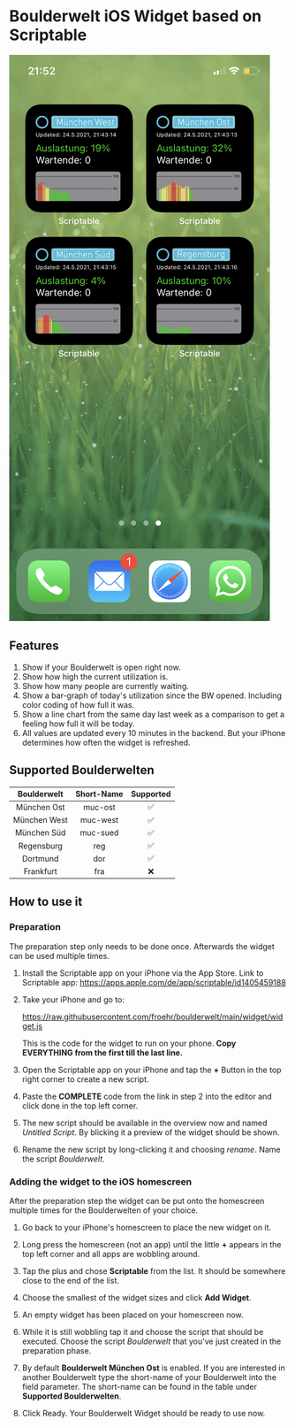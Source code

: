 # Boulderwelt iOS Widget based on Scriptable

![Sample image not found][logo]

[logo]: https://raw.githubusercontent.com/froehr/boulderwelt/main/docu/widget-sample.jpeg "Widget Sample"


## Features

1. Show if your Boulderwelt is open right now.
1. Show how high the current utilization is.
1. Show how many people are currently waiting.
1. Show a bar-graph of today's utilization since the BW opened. Including color coding of how full
   it was.
1. Show a line chart from the same day last week as a comparison to get a feeling how full it will
   be today.
1. All values are updated every 10 minutes in the backend. But your iPhone determines how often the
   widget is refreshed.

## Supported Boulderwelten

| Boulderwelt  | Short-Name | Supported |
| :----------: |:----------:| :--------:|
| München Ost  | muc-ost    | ✅        |
| München West | muc-west   | ✅        |
| München Süd  | muc-sued   | ✅        |
| Regensburg   | reg        | ✅        |
| Dortmund     | dor        | ✅        |
| Frankfurt    | fra        | ❌        |

## How to use it

### Preparation

The preparation step only needs to be done once. Afterwards the widget can be used multiple times.

1. Install the Scriptable app on your iPhone via the App Store. Link to Scriptable
   app: https://apps.apple.com/de/app/scriptable/id1405459188

1. Take your iPhone and go to:

   https://raw.githubusercontent.com/froehr/boulderwelt/main/widget/widget.js

   This is the code for the widget to run on your phone.
   **Copy EVERYTHING from the first till the last line.**

1. Open the Scriptable app on your iPhone and tap the **+** Button in the top right corner to create
   a new script.

1. Paste the **COMPLETE** code from the link in step 2 into the editor and click done in the top
   left corner.

1. The new script should be available in the overview now and named _Untitled Script_. By blicking
   it a preview of the widget should be shown.

1. Rename the new script by long-clicking it and choosing _rename_. Name the script _Boulderwelt_.

### Adding the widget to the iOS homescreen

After the preparation step the widget can be put onto the homescreen multiple times for the
Boulderwelten of your choice.

1. Go back to your iPhone's homescreen to place the new widget on it.

1. Long press the homescreen (not an app) until the little **+** appears in the top left corner and
   all apps are wobbling around.

1. Tap the plus and chose **Scriptable** from the list. It should be somewhere close to the end of
   the list.

1. Choose the smallest of the widget sizes and click **Add Widget**.

1. An empty widget has been placed on your homescreen now.

1. While it is still wobbling tap it and choose the script that should be executed. Choose the
   script _Boulderwelt_ that you've just created in the preparation phase.

1. By default **Boulderwelt München Ost** is enabled. If you are interested in another Boulderwelt
   type the short-name of your Boulderwelt into the field parameter. The short-name can be found in
   the table under **Supported Boulderwelten**.

1. Click Ready. Your Boulderwelt Widget should be ready to use now.


    
